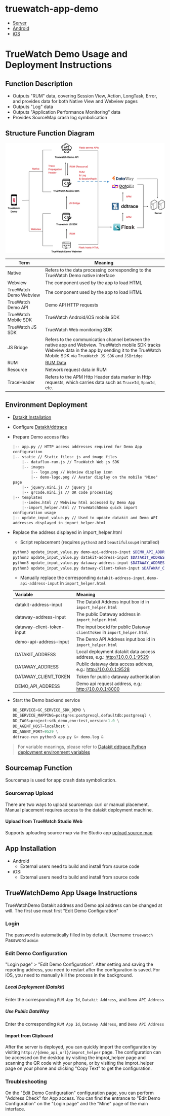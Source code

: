 # truewatch-app-demo 
* [Server](./src/server)
* [Android](./src/android/demo)
* [iOS](./src/ios/demo)

# 
# TrueWatch Demo Usage and Deployment Instructions
## Function Description
* Outputs "RUM" data, covering Session View, Action, LongTask, Error, and provides data for both Native View and Webview pages
* Outputs "Log" data
* Outputs "Application Performance Monitoring" data
* Provides SourceMap crash log symbolication

## Structure Function Diagram
![](./src/server/demo_structure.jpg)

| **Term** | **Meaning**  |
| --- | --- |
|  Native |  Refers to the data processing corresponding to the TrueWatch Demo native interface |
|  Webview | The component used by the app to load HTML |
|  TrueWatch Demo Webview | The component used by the app to load HTML |
|  TrueWatch Demo API |  Demo API HTTP requests |
|  TrueWatch Mobile SDK | TrueWatch Android/iOS mobile SDK |
|  TrueWatch JS SDK | TrueWatch Web monitoring SDK |
|  JS Bridge | Refers to the communication channel between the native app and Webview. TrueWatch mobile SDK tracks Webview data in the app by sending it to the TrueWatch Mobile SDK via `TrueWatch JS SDK` and `JSBridge` |
| RUM | [RUM Data](https://docs.truewatch.com/real-user-monitoring/) |
| Resource | Network request data in RUM |
| TraceHeader | Refers to the APM Http Header data marker in Http requests, which carries data such as `TraceId`, `SpanId`, etc. |

## Environment Deployment
* [Datakit Installation](https://docs.truewatch.com/datakit/datakit-install/) 
* Configure [Datakit/ddtrace](https://docs.truewatch.com/integrations/ddtrace-python/)
* Prepare Demo access files

	```	
	|-- app.py // HTTP access addresses required for Demo App configuration
	|-- static // Static files: js and image files
		|-- dataflux-rum.js // TrueWatch Web js SDK 
		|-- images
			|-- logo.png // Webview display icon
			|-- demo-logo.png // Avatar display on the mobile "Mine" page
		|-- jquery.mini.js // jquery js
		|-- qrcode.mini.js // QR code processing
	|-- templates					
		|--index.html // Webview html accessed by Demo App
		|--import_helper.html // TrueWatchDemo quick import configuration usage
	|-- update_input_value.py // Used to update datakit and Demo API addresses displayed in import_helper.html
	
	```		
* Replace the address displayed in import_helper.html
	* Script replacement (requires `python3` and `beautifulsoup4` installed)

	```bash
	python3 update_input_value.py demo-api-address-input $DEMO_API_ADDRESS templates/import_helper.html
	python3 update_input_value.py datakit-address-input $DATAKIT_ADDRESS templates/import_helper.html
	python3 update_input_value.py dataway-address-input $DATAWAY_ADDRESS templates/import_helper.html
	python3 update_input_value.py dataway-client-token-input $DATAWAY_CLIENT_TOKEN templates/import_helper.html
	```
	
	* Manually replace the corresponding `datakit-address-input`, `demo-api-address-input` in `import_helper.html`
	
	| **Variable** | **Meaning**  |
	| --- | --- |
	| datakit-address-input |  The Datakit Address input box id in `import_helper.html` |
	| dataway-address-input |  The public Dataway address in `import_helper.html` |
	| dataway-client-token-input |  The input box id for public Dataway `clientToken` in `import_helper.html` |
	| demo-api-address-input |  The Demo API Address input box id in `import_helper.html` |
	| DATAKIT_ADDRESS | Local deployment datakit data access address, e.g.: http://10.0.0.1:9529  |
	| DATAWAY_ADDRESS | Public dataway data access address, e.g.: http://10.0.0.1:9528  |
	| DATAWAY_CLIENT_TOKEN |  Token for public dataway authentication |
	| DEMO_API_ADDRESS |  Demo api request address, e.g.: http://10.0.0.1:8000  |


* Start the Demo backend service

	```python
	DD_SERVICE=GC_SERVICE_SDK_DEMO \                   
	DD_SERVICE_MAPPING=postgres:postgresql,defaultdb:postgresql \
	DD_TAGS=project:sdk_demo,env:test,version:1.0 \
	DD_AGENT_HOST=localhost \
	DD_AGENT_PORT=9529 \
	ddtrace-run python3 app.py &> demo.log &
	```
>For variable meanings, please refer to [Datakit ddtrace Python deployment environment variables](https://docs.truewatch.com/integrations/ddtrace-python/#envs)

## Sourcemap Function
Sourcemap is used for app crash data symbolication.

### Sourcemap Upload
There are two ways to upload sourcemap: curl or manual placement. Manual placement requires access to the datakit deployment machine.

#### Upload from TrueWatch Studio Web
Supports uploading source map via the Studio app [upload source map](https://docs.truewatch.com/real-user-monitoring/sourcemap/set-sourcemap/#upload)

## App Installation
* Android
	* External users need to build and install from source code
* iOS: 
	* External users need to build and install from source code

## TrueWatchDemo App Usage Instructions
TrueWatchDemo Datakit address and Demo api address can be changed at will. The first use must first
"Edit Demo Configuration"
### Login
The password is automatically filled in by default. Username `truewatch` Password `admin`

### Edit Demo Configuration
"Login page" > "Edit Demo Configuration". After setting and saving the reporting address, you need to restart after the configuration is saved. For iOS, you need to manually kill the process in the background.
##### Local Deployment (Datakit)
Enter the corresponding `RUM App Id`, `Datakit Address`, and `Demo API Address`
##### Use Public DataWay
Enter the corresponding `RUM App Id`, `Dataway Address`, and `Demo API Address`


#### Import from Clipboard
After the server is deployed, you can quickly import the configuration by visiting `http://{demo_api_url}/improt_helper` page. The configuration can be accessed on the desktop by visiting the improt_helper page and scanning the QR code with your phone, or by visiting the improt_helper page on your phone and clicking "Copy Text" to get the configuration.  

### Troubleshooting
On the "Edit Demo Configuration" configuration page, you can perform "Address Check" for App access. You can find the entrance to "Edit Demo Configuration" on the "Login page" and the "Mine" page of the main interface.
 















